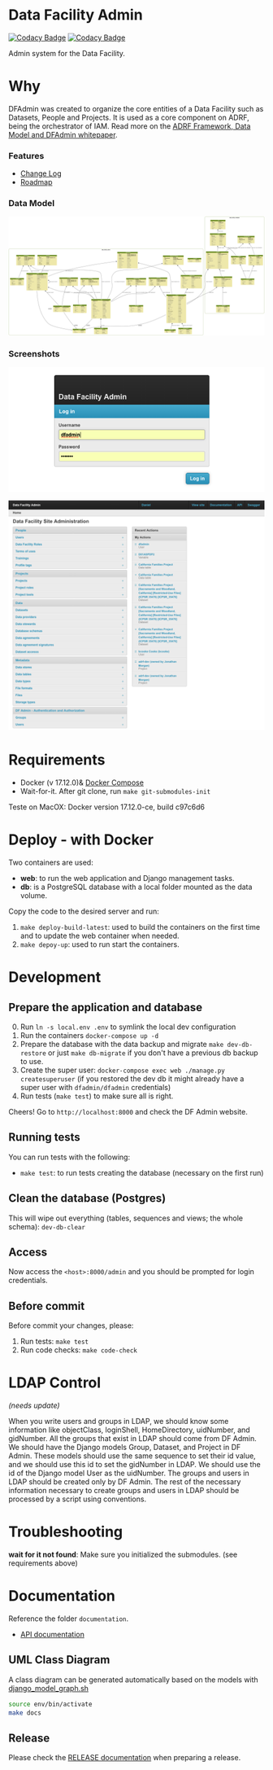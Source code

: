 # Data Facility Admin


[![Codacy Badge](https://api.codacy.com/project/badge/Grade/6b5106ff994c4087b9f8ec733f391299)](https://www.codacy.com?utm_source=github.com&amp;utm_medium=referral&amp;utm_content=NYU-Chicago-data-facility/dfadmin&amp;utm_campaign=Badge_Grade)
[![Codacy Badge](https://api.codacy.com/project/badge/Coverage/6b5106ff994c4087b9f8ec733f391299)](https://www.codacy.com?utm_source=github.com&utm_medium=referral&utm_content=NYU-Chicago-data-facility/dfadmin&utm_campaign=Badge_Coverage)

Admin system for the Data Facility.

# Why

DFAdmin was created to organize the core entities of a Data Facility such as Datasets, People and Projects. It is used as a core component on ADRF, being the orchestrator of IAM. Read more on the [ADRF Framework, Data Model and DFAdmin whitepaper](https://coleridgeinitiative.org/assets/docs/adrf_framework_whitepaper.pdf).

### Features
* [Change Log](documentation/CHANGELOG.md)
* [Roadmap](documentation/ROADMAP.md)

### Data Model
![Data Model](documentation/current_class_diagram.png)

### Screenshots

![DFAdmin V3 Login](documentation/screenshots/dfadmin_v3-login.png?raw=true "Title")

![DFAdmin V3 Home](documentation/screenshots/dfadmin_v3-home.png?raw=true "Title")


# Requirements

* Docker (v 17.12.0)& [Docker Compose](https://www.digitalocean.com/community/tutorials/how-to-install-and-use-docker-compose-on-centos-7)
* Wait-for-it. After git clone, run `make git-submodules-init`

Teste on MacOX: Docker version 17.12.0-ce, build c97c6d6

# Deploy - with Docker

Two containers are used:
* **web**: to run the web application and Django management tasks.
* **db**: is a PostgreSQL database with a local folder mounted as the data volume.

Copy the code to the desired server and run:
1. `make deploy-build-latest`: used to build the containers on the first time and to update the web container when needed.
2. `make depoy-up`: used to run start the containers.

# Development

## Prepare the application and database
0. Run `ln -s local.env .env` to symlink the local dev configuration
1. Run the containers `docker-compose up -d`
2. Prepare the database with the data backup and migrate `make dev-db-restore` or just `make db-migrate` if you don't have a previous db backup to use.
3. Create the super user: `docker-compose exec web ./manage.py createsuperuser` (if you restored the dev db it might already have a super user with `dfadmin/dfadmin` credentials)
4. Run tests (`make test`) to make sure all is right.

Cheers! Go to `http://localhost:8000` and check the DF Admin website.

## Running tests
You can run tests with the following:
* `make test`: to run tests creating the database (necessary on the first run)

## Clean the database (Postgres)
This will wipe out everything (tables, sequences and views; the whole schema): `dev-db-clear`

## Access
Now access the `<host>:8000/admin` and you should be prompted for login credentials.

## Before commit
Before commit your changes, please:
1. Run tests: `make test`
2. Run code checks: `make code-check`


# LDAP Control
_(needs update)_

When you write users and groups in LDAP, we should know some information like objectClass, loginShell, HomeDirectory, uidNumber, and gidNumber.
All the groups that exist in LDAP should come from DF Admin. We should have the Django models Group, Dataset, and Project in DF Admin. These models should use the same sequence to set their id value, and we should use this id to set the gidNumber in LDAP. We should use the id of the Django model User as the uidNumber. The groups and users in LDAP should be created only by DF Admin. The rest of the necessary information necessary to create groups and users in LDAP should be processed by a script using conventions.

# Troubleshooting

**wait for it not found**: Make sure you initialized the submodules. (see requirements above)

# Documentation

Reference the folder `documentation`.

* [API documentation](data_facility_admin/api)

## UML Class Diagram
A class diagram can be generated automatically based on the models with [django_model_graph.sh](https://gist.github.com/perrygeo/5380196)
```bash
source env/bin/activate
make docs
```

## Release

Please check the [RELEASE documentation](documentation/RELEASE.md) when preparing a release.  
